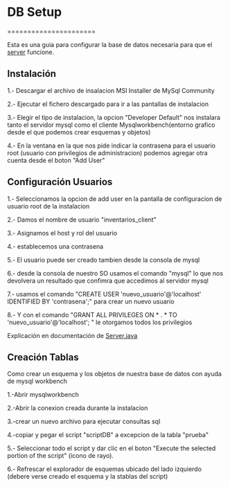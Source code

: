 # DB Setup 
======================

Esta es una guia para configurar la base de datos necesaria para que el [server](server/src/main/java/com/TeamPro/Server.java) funcione.

## Instalación 

1.- Descargar el archivo de insalacion MSI Installer de MySql Community

2.- Ejecutar el fichero descargado para ir a las pantallas de instalacion

3.- Elegir el tipo de instalacion, la opcion "Developer Default" nos instalara tanto el servidor mysql como el cliente Mysqlworkbench(entorno grafico desde el que podemos crear esquemas y objetos)

4.- En la ventana en la que nos pide indicar la contrasena para el usuario root (usuario con privilegios de administracion) podemos agregar otra cuenta desde el boton "Add User"

## Configuración Usuarios

1.- Seleccionamos la opcion de add user en la pantalla de configuracion de usuario root de la instalacion

2.- Damos el nombre de usuario "inventarios_client"

3.- Asignamos el host y rol del usuario 

4.- establecemos una contrasena

5.- El usuario puede ser creado tambien desde la consola de mysql

6.- desde la consola de nuestro SO usamos el comando "mysql" lo que nos  devolvera un resultado que confimra que accedimos al servidor mysql

7.- usamos el comando "CREATE USER 'nuevo_usuario'@'localhost' IDENTIFIED BY 'contrasena';" para crear un nuevo usuario 

8.- Y con el comando "GRANT ALL PRIVILEGES ON * . * TO 'nuevo_usuario'@'localhost';
" le otorgamos todos los privilegios

Explicación en documentación de [Server.java](server/src/main/java/com/TeamPro/Server.java)

## Creación Tablas

Como crear un esquema y los objetos de nuestra base de datos con ayuda de mysql workbench

1.-Abrir mysqlworkbench

2.-Abrir la conexion creada durante la instalacion

3.-crear un nuevo archivo para ejecutar consultas sql

4.-copiar y pegar el script "scriptDB" a excepcion de la tabla "prueba"

5.- Seleccionar todo el script y dar clic en el boton "Execute the selected portion of the script" (icono de rayo).

6.- Refrescar el explorador de esquemas ubicado del lado izquierdo (debere verse creado el esquema y la stablas del script)